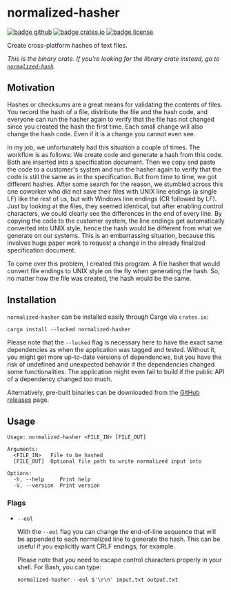 # normalized-hasher

[![badge github]][url github]
[![badge crates.io]][url crates.io]
[![badge license]][url license]

[badge github]: https://img.shields.io/badge/github-FloGa%2Fnormalized--hasher-green
[badge crates.io]: https://img.shields.io/crates/v/normalized-hasher
[badge license]: https://img.shields.io/crates/l/normalized-hasher

[url github]: https://github.com/FloGa/normalized-hasher
[url crates.io]: https://crates.io/crates/normalized-hasher
[url license]: https://github.com/FloGa/normalized-hasher/blob/develop/LICENSE

Create cross-platform hashes of text files.

*This is the binary crate. If you're looking for the library crate instead, go
to [`normalized-hash`].*

[`normalized-hash`]: https://github.com/FloGa/normalized-hasher/crates/normalized-hash

## Motivation

Hashes or checksums are a great means for validating the contents of files.
You record the hash of a file, distribute the file and the hash code, and
everyone can run the hasher again to verify that the file has not changed
since you created the hash the first time. Each small change will also change
the hash code. Even if it is a change you cannot even see.

In my job, we unfortunately had this situation a couple of times. The workflow
is as follows: We create code and generate a hash from this code. Both are
inserted into a specification document. Then we copy and paste the code to a
customer's system and run the hasher again to verify that the code is still
the same as in the specification. But from time to time, we got different
hashes. After some search for the reason, we stumbled across this one coworker
who did not save their files with UNIX line endings (a single LF) like the
rest of us, but with Windows line endings (CR followed by LF). Just by looking
at the files, they seemed identical, but after enabling control characters, we
could clearly see the differences in the end of every line. By copying the
code to the customer system, the line endings get automatically converted into
UNIX style, hence the hash would be different from what we generate on our
systems. This is an embarrassing situation, because this involves huge paper
work to request a change in the already finalized specification document.

To come over this problem, I created this program. A file hasher that would
convert file endings to UNIX style on the fly when generating the hash. So, no
matter how the file was created, the hash would be the same.

## Installation

`normalized-hasher` can be installed easily through Cargo via `crates.io`:

```shell
cargo install --locked normalized-hasher
```

Please note that the `--locked` flag is necessary here to have the exact same
dependencies as when the application was tagged and tested. Without it, you
might get more up-to-date versions of dependencies, but you have the risk of
undefined and unexpected behavior if the dependencies changed some
functionalities. The application might even fail to build if the public API of
a dependency changed too much.

Alternatively, pre-built binaries can be downloaded from the [GitHub
releases][gh-releases] page.

[gh-releases]: https://github.com/FloGa/normalized-hasher/releases

## Usage

<!--% !cargo --quiet run -- --help | tail -n+3 %-->

```text
Usage: normalized-hasher <FILE_IN> [FILE_OUT]

Arguments:
  <FILE_IN>   File to be hashed
  [FILE_OUT]  Optional file path to write normalized input into

Options:
  -h, --help     Print help
  -V, --version  Print version
```

### Flags

-   `--eol`
    
    With the `--eol` flag you can change the end-of-line sequence that will be
    appended to each normalized line to generate the hash. This can be useful
    if you explicitly want CRLF endings, for example.
    
    Please note that you need to escape control characters properly in your
    shell. For Bash, you can type:
    
    ```shell
    normalized-hasher --eol $'\r\n' input.txt output.txt
    ```

